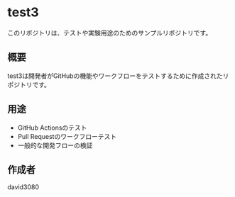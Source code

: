 # test3

このリポジトリは、テストや実験用途のためのサンプルリポジトリです。

## 概要

test3は開発者がGitHubの機能やワークフローをテストするために作成されたリポジトリです。

## 用途

- GitHub Actionsのテスト
- Pull Requestのワークフローテスト  
- 一般的な開発フローの検証

## 作成者

david3080
